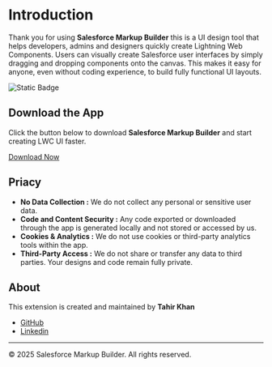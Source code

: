 # Introduction

Thank you for using **Salesforce Markup Builder** this is a UI design tool that helps developers, admins and designers quickly create Lightning Web Components. Users can visually create Salesforce user interfaces by simply dragging and dropping components onto the canvas. This makes it easy for anyone, even without coding experience, to build fully functional UI layouts.

![Static Badge](https://img.shields.io/badge/release-v1.1.0-blue)

## Download the App
 
Click the button below to download **Salesforce Markup Builder** and start creating LWC UI faster.

[Download Now](https://chromewebstore.google.com/detail/salesforce-markup-builder/dmikhohlckeamhjfgmkeincjbfgnlleh) <!-- Link to the download page or file -->

## Priacy

- **No Data Collection :** We do not collect any personal or sensitive user data.
- **Code and Content Security :** Any code exported or downloaded through the app is generated locally and not stored or accessed by us.
-  **Cookies & Analytics :** We do not use cookies or third-party analytics tools within the app.
-  **Third-Party Access :** We do not share or transfer any data to third parties. Your designs and code remain fully private.

## About

This extension is created and maintained by **Tahir Khan**
  - [GitHub](https://github.com/tahirkhan77)
  - [Linkedin](https://www.linkedin.com/in/tahir-khan-438b3221a)

---

© 2025 Salesforce Markup Builder. All rights reserved.
